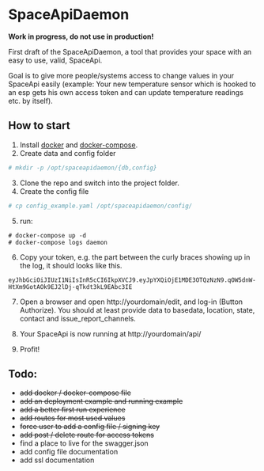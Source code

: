 SpaceApiDaemon
==============

**Work in progress, do not use in production!**

First draft of the SpaceApiDaemon, a tool that provides your space with an easy to use, valid, SpaceApi.

Goal is to give more people/systems access to change values in your SpaceApi easily (example: Your new temperature sensor which is hooked to an esp gets his own access token and can update temperature readings etc. by itself).

How to start
------------
1. Install [docker](https://docs.docker.com/engine/installation/) and [docker-compose](https://docs.docker.com/compose/install/).
2. Create data and config folder
```bash
# mkdir -p /opt/spaceapidaemon/{db,config}
```
3. Clone the repo and switch into the project folder.
4. Create the config file
```bash
# cp config_example.yaml /opt/spaceapidaemon/config/
```
5. run:
```
# docker-compose up -d
# docker-compose logs daemon
```
6. Copy your token, e.g. the part between the curly braces showing up in the log, it should looks like this. 
```
eyJhbGciOiJIUzI1NiIsInR5cCI6IkpXVCJ9.eyJpYXQiOjE1MDE3OTQzNzN9.qOW5dnW-HtXm9GotAOk9EJ2lDj-qTkdt3kL9EAbc3IE
```
7. Open a browser and open http://yourdomain/edit, and log-in (Button Authorize). You should at least provide data to basedata, location, state, contact and issue_report_channels. 

8. Your SpaceApi is now running at http://yourdomain/api/

9. Profit!

Todo:
-----
* ~~add docker / docker-compose file~~
* ~~add an deployment example and running example~~
* ~~add a better first run experience~~
* ~~add routes for most used values~~
* ~~force user to add a config file / signing key~~
* ~~add post / delete route for access tokens~~
* find a place to live for the swagger.json
* add config file documentation
* add ssl documentation